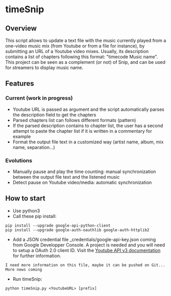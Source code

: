 # timeSnip

## Overview

This script allows to update a text file with the music currently played from a one-video music mix (from Youtube or from a file for instance), by submitting an URL of a Youtube video mixes. Usually, its description contains a list of chapters following this format: "timecode Music name".
This project can be seen as a complement (or not) of Snip, and can be used for streamers to display music name.

## Features 

### Current (work in progress)

* Youtube URL is passed as argument and the script automatically parses the description field to get the chapters
* Parsed chapters list can follows different formats (pattern)
* If the parsed description contains to chapter list, the user has a second attempt to paste the chapter list if it is written in a commentary for example
* Format the output file text in a customized way (artist name, album, mix name, separation...)

### Evolutions

* Manually pause and play the time counting: manual synchronization between the output file text and the listened music
* Detect pause on Youtube video/media: automatic synchronization

## How to start

* Use python3
* Call these pip install:
```
pip install --upgrade google-api-python-client
pip install --upgrade google-auth-oauthlib google-auth-httplib2
```
* Add a JSON credential file _credentials/google-api-key.json coming from Google Developper Console. A project is needed and you will need to setup a OAuth 2.0 client ID. Visit the [Youtube API v3 documentation](https://developers.google.com/youtube/v3/getting-started) for further information.

```
I need more information on this file, maybe it can be pushed on Git... More news coming
```

* Run timeSnip:
```
python timeSnip.py <YoutubeURL> [prefix]
```